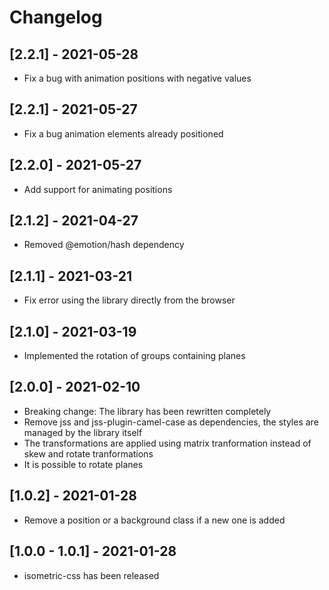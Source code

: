 # Changelog

## [2.2.1] - 2021-05-28

- Fix a bug with animation positions with negative values

## [2.2.1] - 2021-05-27

- Fix a bug animation elements already positioned

## [2.2.0] - 2021-05-27

- Add support for animating positions

## [2.1.2] - 2021-04-27

- Removed @emotion/hash dependency

## [2.1.1] - 2021-03-21

- Fix error using the library directly from the browser

## [2.1.0] - 2021-03-19

- Implemented the rotation of groups containing planes

## [2.0.0] - 2021-02-10

- Breaking change: The library has been rewritten completely
- Remove jss and jss-plugin-camel-case as dependencies, the styles are managed by the library itself
- The transformations are applied using matrix tranformation instead of skew and rotate tranformations
- It is possible to rotate planes

## [1.0.2] - 2021-01-28

- Remove a position or a background class if a new one is added

## [1.0.0 - 1.0.1] - 2021-01-28

- isometric-css has been released